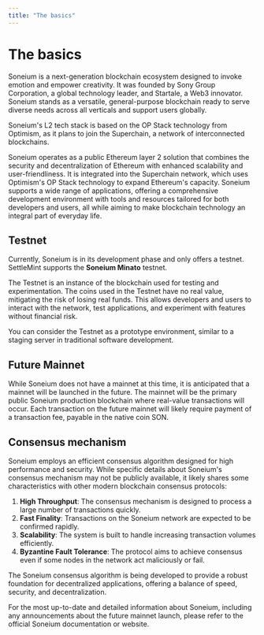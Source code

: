 ```yaml
---
title: "The basics"
---
```


# The basics

Soneium is a next-generation blockchain ecosystem designed to invoke emotion and
empower creativity. It was founded by Sony Group Corporation, a global
technology leader, and Startale, a Web3 innovator. Soneium stands as a
versatile, general-purpose blockchain ready to serve diverse needs across all
verticals and support users globally.

Soneium's L2 tech stack is based on the OP Stack technology from Optimism, as it
plans to join the Superchain, a network of interconnected blockchains.

Soneium operates as a public Ethereum layer 2 solution that combines the
security and decentralization of Ethereum with enhanced scalability and
user-friendliness. It is integrated into the Superchain network, which uses
Optimism's OP Stack technology to expand Ethereum's capacity. Soneium supports a
wide range of applications, offering a comprehensive development environment
with tools and resources tailored for both developers and users, all while
aiming to make blockchain technology an integral part of everyday life.

## Testnet

Currently, Soneium is in its development phase and only offers a testnet.
SettleMint supports the **Soneium Minato** testnet.

The Testnet is an instance of the blockchain used for testing and
experimentation. The coins used in the Testnet have no real value, mitigating
the risk of losing real funds. This allows developers and users to interact with
the network, test applications, and experiment with features without financial
risk.

You can consider the Testnet as a prototype environment, similar to a staging
server in traditional software development.

## Future Mainnet

While Soneium does not have a mainnet at this time, it is anticipated that a
mainnet will be launched in the future. The mainnet will be the primary public
Soneium production blockchain where real-value transactions will occur. Each
transaction on the future mainnet will likely require payment of a transaction
fee, payable in the native coin SON.

## Consensus mechanism

Soneium employs an efficient consensus algorithm designed for high performance
and security. While specific details about Soneium's consensus mechanism may not
be publicly available, it likely shares some characteristics with other modern
blockchain consensus protocols:

1. **High Throughput**: The consensus mechanism is designed to process a large
   number of transactions quickly.
2. **Fast Finality**: Transactions on the Soneium network are expected to be
   confirmed rapidly.
3. **Scalability**: The system is built to handle increasing transaction volumes
   efficiently.
4. **Byzantine Fault Tolerance**: The protocol aims to achieve consensus even if
   some nodes in the network act maliciously or fail.

The Soneium consensus algorithm is being developed to provide a robust
foundation for decentralized applications, offering a balance of speed,
security, and decentralization.

For the most up-to-date and detailed information about Soneium, including any
announcements about the future mainnet launch, please refer to the official
Soneium documentation or website.
